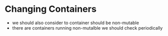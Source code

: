 # Changing Containers

- we should also consider to container should be non-mutable
- there are containers running non-mutalble we should check periodically

